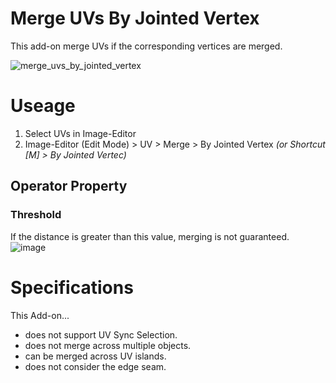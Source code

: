 # Merge UVs By Jointed Vertex

This add-on merge UVs if the corresponding vertices are merged.

![merge_uvs_by_jointed_vertex](https://user-images.githubusercontent.com/33594299/109412903-0d76d100-79ee-11eb-96b9-2153c49a04dc.gif)

# Useage

1. Select UVs in Image-Editor
2. Image-Editor (Edit Mode) > UV > Merge > By Jointed Vertex *(or Shortcut [M] > By Jointed Vertec)*

## Operator Property
### Threshold
If the distance is greater than this value, merging is not guaranteed.
![image](https://user-images.githubusercontent.com/33594299/109414061-34380600-79f4-11eb-9a8e-9a6301795ff3.png)

# Specifications
This Add-on...
* does not support UV Sync Selection.
* does not merge across multiple objects.
* can be merged across UV islands.
* does not consider the edge seam.
